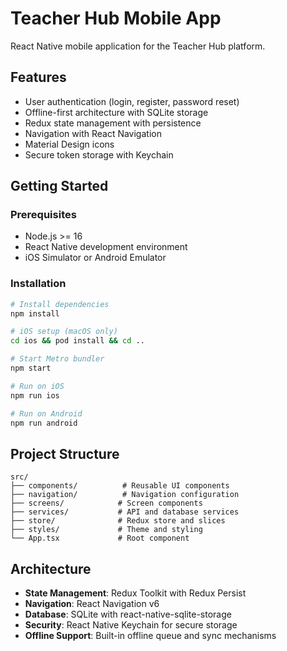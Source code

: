 # Teacher Hub Mobile App

React Native mobile application for the Teacher Hub platform.

## Features

- User authentication (login, register, password reset)
- Offline-first architecture with SQLite storage
- Redux state management with persistence
- Navigation with React Navigation
- Material Design icons
- Secure token storage with Keychain

## Getting Started

### Prerequisites

- Node.js >= 16
- React Native development environment
- iOS Simulator or Android Emulator

### Installation

```bash
# Install dependencies
npm install

# iOS setup (macOS only)
cd ios && pod install && cd ..

# Start Metro bundler
npm start

# Run on iOS
npm run ios

# Run on Android
npm run android
```

## Project Structure

```
src/
├── components/          # Reusable UI components
├── navigation/          # Navigation configuration
├── screens/            # Screen components
├── services/           # API and database services
├── store/              # Redux store and slices
├── styles/             # Theme and styling
└── App.tsx             # Root component
```

## Architecture

- **State Management**: Redux Toolkit with Redux Persist
- **Navigation**: React Navigation v6
- **Database**: SQLite with react-native-sqlite-storage
- **Security**: React Native Keychain for secure storage
- **Offline Support**: Built-in offline queue and sync mechanisms